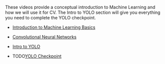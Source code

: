 These videos provide a conceptual introduction to Machine Learning and how we will use it for CV. The Intro to YOLO section will give you everything you need to complete the YOLO checkpoint.

- [Introduction to Machine Learning Basics](https://www.youtube.com/watch?v=aircAruvnKk) 
- [Convolutional Neural Networks](https://www.youtube.com/watch?v=pj9-rr1wDhM)

- [Intro to YOLO](./Machine_Learning/YOLO_Intro.md)
- TODO[YOLO Checkpoint](./Machine_Learning/YOLO_CP.md)
